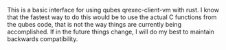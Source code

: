 This is a basic interface for using qubes qrexec-client-vm with rust. 
I know that the fastest way to do this would be to use the actual C 
functions from the qubes code, that is not the way things are currently
being accomplished. If in the future things change, I will do my best 
to maintain backwards compatibility.

